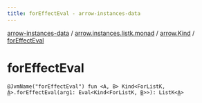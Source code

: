 ```yaml
---
title: forEffectEval - arrow-instances-data
---
```


[arrow-instances-data](../../index.html) / [arrow.instances.listk.monad](../index.html) / [arrow.Kind](index.html) / [forEffectEval](./for-effect-eval.html)

# forEffectEval

`@JvmName("forEffectEval") fun <A, B> Kind<ForListK, `[`A`](for-effect-eval.html#A)`>.forEffectEval(arg1: Eval<Kind<ForListK, `[`B`](for-effect-eval.html#B)`>>): ListK<`[`A`](for-effect-eval.html#A)`>`